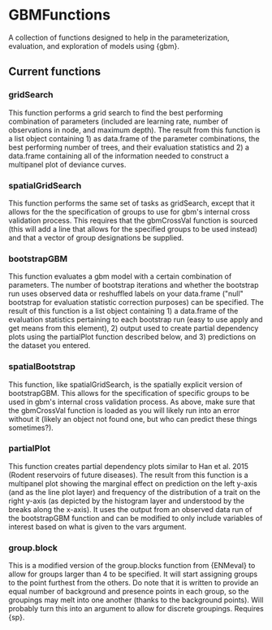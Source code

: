 # GBMFunctions
A collection of functions designed to help in the parameterization, evaluation, and exploration of models using {gbm}.

## Current functions
### gridSearch
This function performs a grid search to find the best performing combination of parameters (included are learning rate, number of observations in node, and maximum depth). The result from this function is a list object containing 1) as data.frame of the parameter combinations, the best performing number of trees, and their evaluation statistics and 2) a data.frame containing all of the information needed to construct a multipanel plot of deviance curves. 

### spatialGridSearch
This function performs the same set of tasks as gridSearch, except that it allows for the the specification of groups to use for gbm's internal cross validation process. This requires that the gbmCrossVal function is sourced (this will add a line that allows for the specified groups to be used instead) and that a vector of group designations be supplied.

### bootstrapGBM
This function evaluates a gbm model with a certain combination of parameters. The number of bootstrap iterations and whether the bootstrap run uses observed data or reshuffled labels on your data.frame ("null" bootstrap for evaluation statistic correction purposes) can be specified. The result of this function is a list object containing 1) a data.frame of the evaluation statistics pertaining to each bootstrap run (easy to use apply and get means from this element), 2) output used to create partial dependency plots using the partialPlot function described below, and 3) predictions on the dataset you entered. 

### spatialBootstrap
This function, like spatialGridSearch, is the spatially explicit version of bootstrapGBM. This allows for the specification of specific groups to be used in gbm's internal cross validation process. As above, make sure that the gbmCrossVal function is loaded as you will likely run into an error without it (likely an object not found one, but who can predict these things sometimes?).

### partialPlot
This function creates partial dependency plots similar to Han et al. 2015 (Rodent reservoirs of future diseases). The result from this function is a multipanel plot showing the marginal effect on prediction on the left y-axis (and as the line plot layer) and frequency of the distribution of a trait on the right y-axis (as depicted by the histogram layer and understood by the breaks along the x-axis). It uses the output from an observed data run of the bootstrapGBM function and can be modified to only include variables of interest based on what is given to the vars argument. 

### group.block
This is a modified version of the group.blocks function from {ENMeval} to allow for groups larger than 4 to be specified. It will start assigning groups to the point furthest from the others. Do note that it is written to provide an equal number of background and presence points in each group, so the groupings may melt into one another (thanks to the background points). Will probably turn this into an argument to allow for discrete groupings. Requires {sp}.
